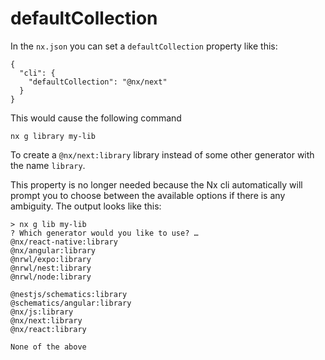 # defaultCollection

In the `nx.json` you can set a `defaultCollection` property like this:

```jsonc
{
  "cli": {
    "defaultCollection": "@nx/next"
  }
}
```

This would cause the following command

```shell
nx g library my-lib
```

To create a `@nx/next:library` library instead of some other generator with the name `library`.

This property is no longer needed because the Nx cli automatically will prompt you to choose between the available options if there is any ambiguity. The output looks like this:

```shell
> nx g lib my-lib
? Which generator would you like to use? …
@nx/react-native:library
@nx/angular:library
@nrwl/expo:library
@nrwl/nest:library
@nrwl/node:library

@nestjs/schematics:library
@schematics/angular:library
@nx/js:library
@nx/next:library
@nx/react:library

None of the above
```
